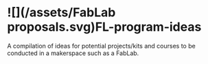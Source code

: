 # ![](/assets/FabLab proposals.svg)FL-program-ideas

A compilation of ideas for potential projects/kits and courses to be conducted in a makerspace such as a FabLab.

